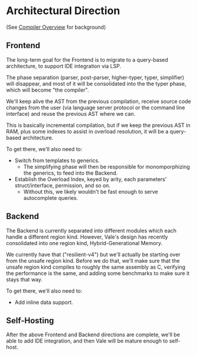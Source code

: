 
# Architectural Direction

(See [Compiler Overview](/compiler-overview.md) for background)


## Frontend

The long-term goal for the Frontend is to migrate to a query-based architecture, to support IDE integration via LSP.

The phase separation (parser, post-parser, higher-typer, typer, simplifier) will disappear, and most of it will be consolidated into the the typer phase, which will become "the compiler".

We'll keep alive the AST from the previous compilation, receive source code changes from the user (via language server protocol or the command line interface) and reuse the previous AST where we can.

This is basically incremental compilation, but if we keep the previous AST in RAM, plus some indexes to assist in overload resolution, it will be a query-based architecture.

To get there, we'll also need to:

 * Switch from templates to generics.
    * The simplifying phase will then be responsible for monomporphizing the generics, to feed into the Backend.
 * Establish the Overload Index, keyed by arity, each parameters' struct/interface, permission, and so on.
    * Without this, we likely wouldn't be fast enough to serve autocomplete queries.


## Backend

The Backend is currently separated into different modules which each handle a different region kind. However, Vale's design has recently consolidated into one region kind, Hybrid-Generational Memory.

We currently have that ("resilient-v4") but we'll actually be starting over from the unsafe region kind. Before we do that, we'll make sure that the unsafe region kind compiles to roughly the same assembly as C, verifying the performance is the same, and adding some benchmarks to make sure it stays that way.

To get there, we'll also need to:

 * Add inline data support.


## Self-Hosting

After the above Frontend and Backend directions are complete, we'll be able to add IDE integration, and then Vale will be mature enough to self-host.
